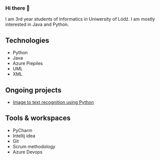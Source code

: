 ### Hi there 👋
I am 3rd year students of Informatics in Uniwersity of Lódź. I am mostly interested in Java and Python.
<!--
**Sandpitturtleee/Sandpitturtleee** is a ✨ _special_ ✨ repository because its `README.md` (this file) appears on your GitHub profile.

Here are some ideas to get you started:

- 🔭 I’m currently working on ...
- 🌱 I’m currently learning ...
- 👯 I’m looking to collaborate on ...
- 🤔 I’m looking for help with ...
- 💬 Ask me about ...
- 📫 How to reach me: ...
- 😄 Pronouns: ...
- ⚡ Fun fact: ...
-->
## Technologies
- Python
- Java
- Azure Piepiles
- UML
- XML
## Ongoing projects
- [Image to text recognition using Python](https://github.com/Sandpitturtleee/ImageToText)
## Tools & workspaces
- PyCharm
- Intellij idea
- Git
- Scrum methodology
- Azure Devops
